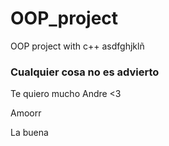 # OOP_project

OOP project with c++
asdfghjklñ

### Cualquier cosa no es advierto

Te quiero mucho Andre <3

Amoorr

La buena
